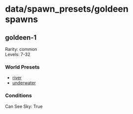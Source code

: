 # data/spawn_presets/goldeen spawns  
  
## goldeen-1  
Rarity: common  
Levels: 7-32  
  
### World Presets  
* [river](/data/spawn_data/river.md)  
* [underwater](/data/spawn_data/underwater.md)  
  
### Conditions  
Can See Sky: True  
